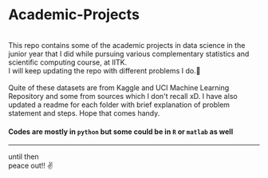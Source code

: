 # Academic-Projects
<br>  This repo contains some of the academic projects in data science in the junior year that I did while pursuing various complementary statistics and scientific computing course, at IITK. 
<br>
I will keep updating the repo with different problems I do.👻 <br>
  <br> Quite of these datasets are from Kaggle and UCI Machine Learning Repository and some from sources which I don't recall xD.
I have also updated a readme for each folder with brief explanation of problem statement and steps. Hope that comes handy.
#### Codes are mostly in `python` but some could be in  `R` or  `matlab` as well <br> 
<hr>

until then <br>
peace out!! ✌️
